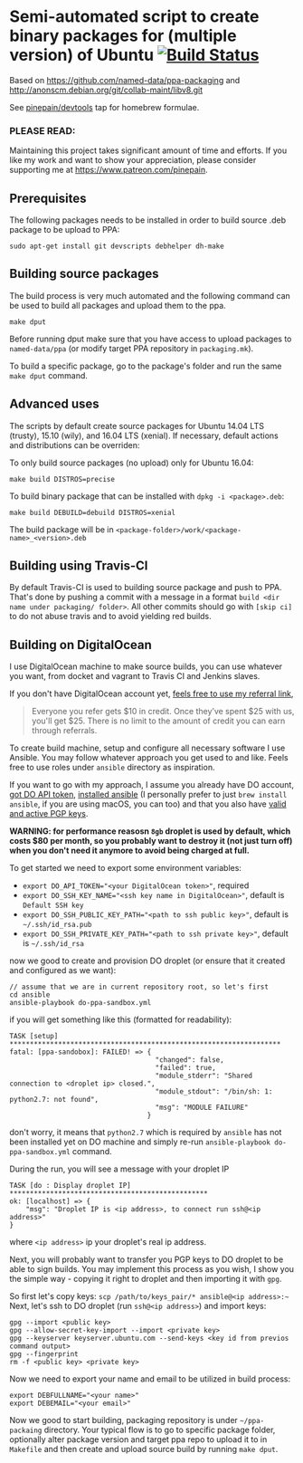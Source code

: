 Semi-automated script to create binary packages for (multiple version) of Ubuntu [![Build Status](https://travis-ci.org/pinepain/ppa-packaging.svg?branch=master)](https://travis-ci.org/pinepain/ppa-packaging)
==============================

Based on https://github.com/named-data/ppa-packaging and http://anonscm.debian.org/git/collab-maint/libv8.git

See [pinepain/devtools](https://github.com/pinepain/homebrew-devtools) tap for homebrew formulae.

### PLEASE READ:

Maintaining this project takes significant amount of time and efforts.
If you like my work and want to show your appreciation, please consider supporting me at https://www.patreon.com/pinepain.

Prerequisites
-------------

The following packages needs to be installed in order to build source .deb package to be
upload to PPA:

    sudo apt-get install git devscripts debhelper dh-make

Building source packages
------------------------

The build process is very much automated and the following command can be used to build
all packages and upload them to the ppa.

    make dput

Before running dput make sure that you have access to upload packages to `named-data/ppa`
(or modify target PPA repository in `packaging.mk`).

To build a specific package, go to the package's folder and run the same `make dput` command.

Advanced uses
-------------

The scripts by default create source packages for Ubuntu 14.04 LTS (trusty), 15.10 (wily),
and 16.04 LTS (xenial).  If necessary, default actions and distributions can be overriden:

To only build source packages (no upload) only for Ubuntu 16.04:

    make build DISTROS=precise

To build binary package that can be installed with `dpkg -i <package>.deb`:

    make build DEBUILD=debuild DISTROS=xenial

The build package will be in `<package-folder>/work/<package-name>_<version>.deb`

Building using Travis-CI
------------------------

By default Travis-CI is used to building source package and push to PPA. That's done by pushing a commit with a message
in a format `build <dir name under packaging/ folder>`. All other commits should go with `[skip ci]` to do not abuse
travis and to avoid yielding red builds.

Building on DigitalOcean
------------------------

I use DigitalOcean machine to make source builds, you can use whatever you want, from docket and vagrant to Travis CI
and Jenkins slaves.

If you don't have DigitalOcean account yet, [feels free to use my referral link](https://m.do.co/c/7fb61a28c9ea),

> Everyone you refer gets $10 in credit. Once they’ve spent $25 with us, you'll get $25. There is no limit to the amount of credit you can earn through referrals.

To create build machine, setup and configure all necessary software I use Ansible. You may follow whatever approach you
get used to and like. Feels free to use roles under `ansible` directory as inspiration. 

If you want to go with my approach, I assume you already have DO account,
[got DO API token](https://www.digitalocean.com/community/tutorials/how-to-use-the-digitalocean-api-v2),
[installed ansible](http://docs.ansible.com/ansible/intro_installation.html) (I personally prefer to just `brew install ansible`, 
if you are using macOS, you can too) and that you also have
[valid and active PGP keys](https://help.launchpad.net/YourAccount/ImportingYourPGPKey).

**WARNING: for performance reasosn `8gb` droplet is used by default, which costs $80 per month,
           so you probably want to destroy it (not just turn off) when you don't need it anymore
           to avoid being charged at full.**

To get started we need to export some environment variables:

 - `export DO_API_TOKEN="<your DigitalOcean token>"`, required
 - `export DO_SSH_KEY_NAME="<ssh key name in DigitalOcean>"`, default is `Default SSH key`
 - `export DO_SSH_PUBLIC_KEY_PATH="<path to ssh public key>"`, default is `~/.ssh/id_rsa.pub`
 - `export DO_SSH_PRIVATE_KEY_PATH="<path to ssh private key>"`, default is `~/.ssh/id_rsa`

now we good to create and provision DO droplet (or ensure that it created and configured as we want):
 
    // assume that we are in current repository root, so let's first 
    cd ansible
    ansible-playbook do-ppa-sandbox.yml


if you will get something like this (formatted for readability): 


    TASK [setup] *******************************************************************
    fatal: [ppa-sandobox]: FAILED! => {
                                        "changed": false,
                                        "failed": true,
                                        "module_stderr": "Shared connection to <droplet ip> closed.",
                                        "module_stdout": "/bin/sh: 1: python2.7: not found",
                                        "msg": "MODULE FAILURE"
                                      }

don't worry, it means that `python2.7` which is required by `ansible` has not been installed yet on DO machine and simply
re-run `ansible-playbook do-ppa-sandbox.yml` command. 

During the run, you will see a message with your droplet IP

    TASK [do : Display droplet IP] *************************************************
    ok: [localhost] => {
        "msg": "Droplet IP is <ip address>, to connect run ssh@<ip address>"
    }

where `<ip address>` ip your droplet's real ip address.

Next, you will probably want to transfer you PGP keys to DO droplet to be able to sign builds. You may implement this 
process as you wish, I show you the simple way - copying it right to droplet and then importing it with `gpg`.

So first let's copy keys: `scp /path/to/keys_pair/* ansible@<ip address>:~`
Next, let's ssh to DO droplet (run `ssh@<ip address>`) and import keys: 

    gpg --import <public key>
    gpg --allow-secret-key-import --import <private key>
    gpg --keyserver keyserver.ubuntu.com --send-keys <key id from previos command output>
    gpg --fingerprint
    rm -f <public key> <private key>

Now we need to export your name and email to be utilized in build process:

    export DEBFULLNAME="<your name>"
    export DEBEMAIL="<your email>"

Now we good to start building, packaging repository is under `~/ppa-packaing` directory. Your typical flow is to go to
specific package folder, optionally alter package version and target ppa repo to upload it to in `Makefile`
and then create and upload source build by running `make dput`.
